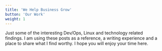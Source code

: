 ```yaml
---
title: 'We Help Business Grow'
button: 'Our Work'
weight: 1
---
```


Just some of the interesting Dev/Ops, Linux and technology related findings. I am using these posts as a reference, a writing experience and a place to share what I find worthy. I hope you will enjoy your time here.
